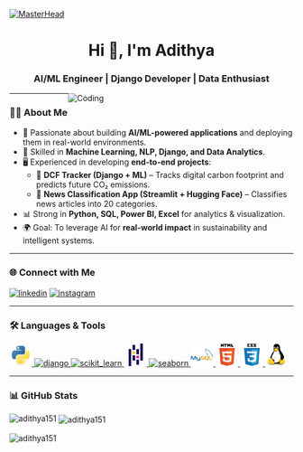 [![MasterHead](https://cdn.dribbble.com/users/926537/screenshots/4502924/python-2.gif)](https://github.com/adithya151)


<h1 align="center">Hi 👋, I'm Adithya</h1>  
<h3 align="center">AI/ML Engineer | Django Developer | Data Enthusiast</h3>  

<img align="right" alt="Coding" width="400" src="https://cdn.dribbble.com/users/1162077/screenshots/3848914/programmer.gif">  

---

### 👨‍💻 About Me  
- 🚀 Passionate about building **AI/ML-powered applications** and deploying them in real-world environments.  
- 🧠 Skilled in **Machine Learning, NLP, Django, and Data Analytics**.  
- 🖥️ Experienced in developing **end-to-end projects**:  
  - 🌱 **DCF Tracker (Django + ML)** – Tracks digital carbon footprint and predicts future CO₂ emissions.  
  - 📰 **News Classification App (Streamlit + Hugging Face)** – Classifies news articles into 20 categories.  
- 📊 Strong in **Python, SQL, Power BI, Excel** for analytics & visualization.  
- 🌍 Goal: To leverage AI for **real-world impact** in sustainability and intelligent systems.  

---

### 🌐 Connect with Me  
<p align="left">
<a href="https://linkedin.com/in/adithya poojari" target="blank"><img align="center" src="https://raw.githubusercontent.com/rahuldkjain/github-profile-readme-generator/master/src/images/icons/Social/linked-in-alt.svg" alt="linkedin" height="30" width="40" /></a>
<a href="https://instagram.com/adithya_._poojari" target="blank"><img align="center" src="https://raw.githubusercontent.com/rahuldkjain/github-profile-readme-generator/master/src/images/icons/Social/instagram.svg" alt="instagram" height="30" width="40" /></a>
</p>  

---

### 🛠️ Languages & Tools  
<p align="left">  
<a href="https://www.python.org" target="_blank"> <img src="https://raw.githubusercontent.com/devicons/devicon/master/icons/python/python-original.svg" alt="python" width="40" height="40"/> </a>  
<a href="https://www.djangoproject.com/" target="_blank"> <img src="https://cdn.worldvectorlogo.com/logos/django.svg" alt="django" width="40" height="40"/> </a>  
<a href="https://scikit-learn.org/" target="_blank"> <img src="https://upload.wikimedia.org/wikipedia/commons/0/05/Scikit_learn_logo_small.svg" alt="scikit_learn" width="40" height="40"/> </a>  
<a href="https://pandas.pydata.org/" target="_blank"> <img src="https://raw.githubusercontent.com/devicons/devicon/master/icons/pandas/pandas-original.svg" alt="pandas" width="40" height="40"/> </a>  
<a href="https://seaborn.pydata.org/" target="_blank"> <img src="https://seaborn.pydata.org/_images/logo-mark-lightbg.svg" alt="seaborn" width="40" height="40"/> </a>  
<a href="https://www.mysql.com/" target="_blank"> <img src="https://raw.githubusercontent.com/devicons/devicon/master/icons/mysql/mysql-original-wordmark.svg" alt="mysql" width="40" height="40"/> </a>  
<a href="https://www.w3.org/html/" target="_blank"> <img src="https://raw.githubusercontent.com/devicons/devicon/master/icons/html5/html5-original-wordmark.svg" alt="html5" width="40" height="40"/> </a>  
<a href="https://www.w3schools.com/css/" target="_blank"> <img src="https://raw.githubusercontent.com/devicons/devicon/master/icons/css3/css3-original-wordmark.svg" alt="css3" width="40" height="40"/> </a>  
<a href="https://www.linux.org/" target="_blank"> <img src="https://raw.githubusercontent.com/devicons/devicon/master/icons/linux/linux-original.svg" alt="linux" width="40" height="40"/> </a>  
</p>  

---

### 📊 GitHub Stats  
<p><img align="left" src="https://github-readme-stats.vercel.app/api/top-langs?username=adithya151&show_icons=true&locale=en&layout=compact" alt="adithya151" /></p>  

<p>&nbsp;<img align="center" src="https://github-readme-stats.vercel.app/api?username=adithya151&show_icons=true&locale=en" alt="adithya151" /></p>  

<p><img align="center" src="https://github-readme-streak-stats.herokuapp.com/?user=adithya151&" alt="adithya151" /></p>  
